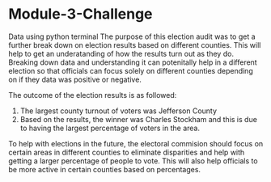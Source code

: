# Module-3-Challenge
Data using python terminal
The purpose of this election audit was to get a further break down on election results based on different counties. This will help to get an underatanding of how the results turn out as they do. Breaking down data and understanding it can potenitally help in a different election so that officials can focus solely on different counties depending on if they data was positive or negative. 

The outcome of the election results is as followed:
1. The largest county turnout of voters was Jefferson County
2. Based on the results, the winner was Charles Stockham and this is due to having the largest percentage of voters in the area.

To help with elections in the future, the electoral commision should focus on certain areas in different counties to eliminate disparities and help with getting a larger percentage of people to vote. This will also help officials to be more active in certain counties based on percentages. 
